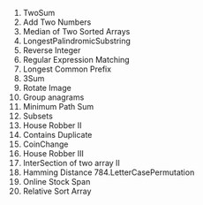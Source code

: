 1. TwoSum
2. Add Two Numbers
4. Median of Two Sorted Arrays     
5. LongestPalindromicSubstring
7. Reverse Integer  
10. Regular Expression Matching
14. Longest Common Prefix  
15. 3Sum
48. Rotate Image
49. Group anagrams
64. Minimum Path Sum
78. Subsets
213. House Robber II
217. Contains Duplicate
322. CoinChange
337. House Robber III
350. InterSection of two array II
461. Hamming Distance
784.LetterCasePermutation
901. Online Stock Span
1122. Relative Sort Array
